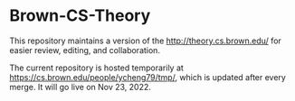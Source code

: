 # Brown-CS-Theory

This repository maintains a version of the http://theory.cs.brown.edu/ for easier review, editing, and collaboration.

The current repository is hosted temporarily at https://cs.brown.edu/people/ycheng79/tmp/, which is updated after every merge. It will go live on Nov 23, 2022.
